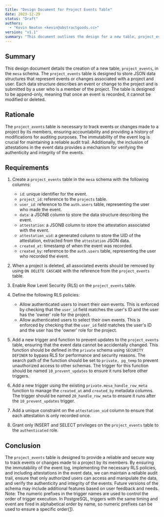 ```yaml
---
title: "Design Document for Project Events Table"
date: 2023-12-29
status: "Draft"
authors:
  - "Kevin Neaton <kevin@abstractgoods.cc>"
version: "v1.1"
summary: "This document outlines the design for a new table, project_events, which will store JSON data structures representing events or changes associated with a project and user. Each event is associated with an attestation."
---
```


## Summary

This design document details the creation of a new table, `project_events`, in the `mesa` schema. The `project_events` table is designed to store JSON data structures that represent events or changes associated with a project and user. Each data structure describes an event or change to the project and is submitted by a user who is a member of the project. The table is designed to be append-only, meaning that once an event is recorded, it cannot be modified or deleted.

## Rationale

The `project_events` table is necessary to track events or changes made to a project by its members, ensuring accountability and providing a history of modifications for auditing purposes. The immutability of the event log is crucial for maintaining a reliable audit trail. Additionally, the inclusion of attestations in the event data provides a mechanism for verifying the authenticity and integrity of the events.

## Requirements

1. Create a `project_events` table in the `mesa` schema with the following columns:
   - `id`: unique identifier for the event.
   - `project_id`: reference to the `projects` table.
   - `user_id`: reference to the `auth.users` table, representing the user who made the event.
   - `data`: a JSONB column to store the data structure describing the event.
   - `attestation`: a JSONB column to store the attestation associated with the event.
   - `attestation_uid`: a generated column to store the UID of the attestation, extracted from the `attestation` JSON data.
   - `created_at`: timestamp of when the event was recorded.
   - `created_by`: reference to the `auth.users` table, representing the user who recorded the event.

2. When a project is deleted, all associated events should be removed by using `ON DELETE CASCADE` with the reference from the `project_events` table.

3. Enable Row Level Security (RLS) on the `project_events` table.

4. Define the following RLS policies:
   - Allow authenticated users to insert their own events. This is enforced by checking that the `user_id` field matches the user's ID and the user has the 'owner' role for the project.
   - Allow authenticated users to select their own events. This is enforced by checking that the `user_id` field matches the user's ID and the user has the 'owner' role for the project.

5. Add a new trigger and function to prevent updates to the `project_events` table, ensuring that the event data cannot be accidentally changed. This function should be defined in the `private` schema using `SECURITY DEFINER` to bypass RLS for performance and security reasons. The search path of the function should be set to `private, pg_temp` to prevent unauthorized access to other schemas. The trigger for this function should be named `10_prevent_updates` to ensure it runs before other triggers.

6. Add a new trigger using the existing `private.mesa_handle_row_meta` function to manage the `created_at` and `created_by` metadata columns. The trigger should be named `20_handle_row_meta` to ensure it runs after the `10_prevent_updates` trigger.

7. Add a unique constraint on the `attestation_uid` column to ensure that each attestation is only recorded once.

8. Grant only INSERT and SELECT privileges on the `project_events` table to the `authenticated` role.

## Conclusion

The `project_events` table is designed to provide a reliable and secure way to track events or changes made to a project by its members. By ensuring the immutability of the event log, implementing the necessary RLS policies, and including attestations in the event data, we can maintain a reliable audit trail, ensure that only authorized users can access and manipulate the data, and verify the authenticity and integrity of the events. Future versions of the schema may include additional features based on user feedback and needs.
Note: The numeric prefixes in the trigger names are used to control the order of trigger execution. In PostgreSQL, triggers with the same timing and event are fired in alphabetical order by name, so numeric prefixes can be used to ensure a specific order([1](https://www.postgresql.org/docs/current/trigger-definition.html)).